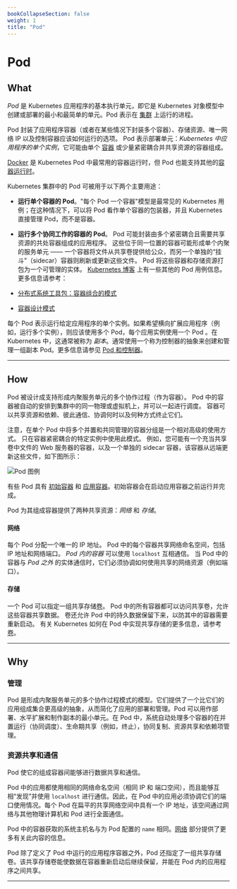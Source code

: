 ```yaml
---
bookCollapseSection: false
weight: 1
title: "Pod"
---
```


# Pod

## What

*Pod* 是 Kubernetes 应用程序的基本执行单元，即它是 Kubernetes 对象模型中创建或部署的最小和最简单的单元。Pod 表示在 [集群](https://kubernetes.io/zh/docs/reference/glossary/?all=true#term-cluster) 上运行的进程。

Pod 封装了应用程序容器（或者在某些情况下封装多个容器）、存储资源、唯一网络 IP 以及控制容器应该如何运行的选项。 Pod 表示部署单元：*Kubernetes 中应用程序的单个实例*，它可能由单个 [容器](https://kubernetes.io/docs/concepts/overview/what-is-kubernetes/#why-containers) 或少量紧密耦合并共享资源的容器组成。

[Docker](https://www.docker.com/) 是 Kubernetes Pod 中最常用的容器运行时，但 Pod 也能支持其他的[容器运行时](https://kubernetes.io/docs/setup/production-environment/container-runtimes/)。

Kubernetes 集群中的 Pod 可被用于以下两个主要用途：

- **运行单个容器的 Pod**。"每个 Pod 一个容器"模型是最常见的 Kubernetes 用例；在这种情况下，可以将 Pod 看作单个容器的包装器，并且 Kubernetes 直接管理 Pod，而不是容器。
- **运行多个协同工作的容器的 Pod**。 Pod 可能封装由多个紧密耦合且需要共享资源的共处容器组成的应用程序。 这些位于同一位置的容器可能形成单个内聚的服务单元 —— 一个容器将文件从共享卷提供给公众，而另一个单独的“挂斗”（sidecar）容器则刷新或更新这些文件。 Pod 将这些容器和存储资源打包为一个可管理的实体。 [Kubernetes 博客](https://kubernetes.io/blog) 上有一些其他的 Pod 用例信息。更多信息请参考：

- [分布式系统工具包：容器组合的模式](https://kubernetes.io/blog/2015/06/the-distributed-system-toolkit-patterns)
- [容器设计模式](https://kubernetes.io/blog/2016/06/container-design-patterns)

每个 Pod 表示运行给定应用程序的单个实例。如果希望横向扩展应用程序（例如，运行多个实例），则应该使用多个 Pod，每个应用实例使用一个 Pod 。在 Kubernetes 中，这通常被称为 *副本*。通常使用一个称为控制器的抽象来创建和管理一组副本 Pod。更多信息请参见 [Pod 和控制器](https://kubernetes.io/zh/docs/concepts/workloads/pods/pod-overview/#pods-and-controllers)。

***

## How

Pod 被设计成支持形成内聚服务单元的多个协作过程（作为容器）。 Pod 中的容器被自动的安排到集群中的同一物理或虚拟机上，并可以一起进行调度。 容器可以共享资源和依赖、彼此通信、协调何时以及何种方式终止它们。

注意，在单个 Pod 中将多个并置和共同管理的容器分组是一个相对高级的使用方式。 只在容器紧密耦合的特定实例中使用此模式。 例如，您可能有一个充当共享卷中文件的 Web 服务器的容器，以及一个单独的 sidecar 容器，该容器从远端更新这些文件，如下图所示：

![Pod 图例](https://d33wubrfki0l68.cloudfront.net/aecab1f649bc640ebef1f05581bfcc91a48038c4/728d6/images/docs/pod.svg)

有些 Pod 具有 [初始容器](https://kubernetes.io/zh/docs/reference/glossary/?all=true#term-init-container) 和 [应用容器](https://kubernetes.io/zh/docs/reference/glossary/?all=true#term-app-container)。初始容器会在启动应用容器之前运行并完成。

Pod 为其组成容器提供了两种共享资源：*网络* 和 *存储*。

#### 网络

每个 Pod 分配一个唯一的 IP 地址。 Pod 中的每个容器共享网络命名空间，包括 IP 地址和网络端口。 *Pod 内的容器* 可以使用 `localhost` 互相通信。 当 Pod 中的容器与 *Pod 之外* 的实体通信时，它们必须协调如何使用共享的网络资源（例如端口）。

#### 存储

一个 Pod 可以指定一组共享存储[卷](https://kubernetes.io/docs/concepts/storage/volumes/)。 Pod 中的所有容器都可以访问共享卷，允许这些容器共享数据。 卷还允许 Pod 中的持久数据保留下来，以防其中的容器需要重新启动。 有关 Kubernetes 如何在 Pod 中实现共享存储的更多信息，请参考[卷](https://kubernetes.io/docs/concepts/storage/volumes/)。

***

## Why

### 管理

Pod 是形成内聚服务单元的多个协作过程模式的模型。它们提供了一个比它们的应用组成集合更高级的抽象，从而简化了应用的部署和管理。Pod 可以用作部署、水平扩展和制作副本的最小单元。在 Pod 中，系统自动处理多个容器的在并置运行（协同调度）、生命期共享（例如，终止），协同复制、资源共享和依赖项管理。

### 资源共享和通信

Pod 使它的组成容器间能够进行数据共享和通信。

Pod 中的应用都使用相同的网络命名空间（相同 IP 和 端口空间），而且能够互相“发现”并使用 `localhost` 进行通信。因此，在 Pod 中的应用必须协调它们的端口使用情况。每个 Pod 在扁平的共享网络空间中具有一个 IP 地址，该空间通过网络与其他物理计算机和 Pod 进行全面通信。

Pod 中的容器获取的系统主机名与为 Pod 配置的 `name` 相同。[网络](https://kubernetes.io/docs/concepts/cluster-administration/networking/) 部分提供了更多有关此内容的信息。

Pod 除了定义了 Pod 中运行的应用程序容器之外，Pod 还指定了一组共享存储卷。该共享存储卷能使数据在容器重新启动后继续保留，并能在 Pod 内的应用程序之间共享。

***